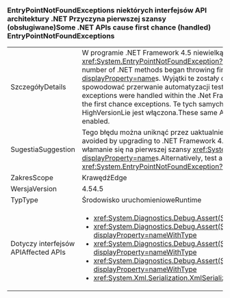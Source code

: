 ### <a name="some-net-apis-cause-first-chance-handled-entrypointnotfoundexceptions"></a><span data-ttu-id="fb9af-101">EntryPointNotFoundExceptions niektórych interfejsów API architektury .NET Przyczyna pierwszej szansy (obsługiwane)</span><span class="sxs-lookup"><span data-stu-id="fb9af-101">Some .NET APIs cause first chance (handled) EntryPointNotFoundExceptions</span></span>

|   |   |
|---|---|
|<span data-ttu-id="fb9af-102">Szczegóły</span><span class="sxs-lookup"><span data-stu-id="fb9af-102">Details</span></span>|<span data-ttu-id="fb9af-103">W programie .NET Framework 4.5 niewielką liczbę metod .NET rozpoczął się wyrzucanie pierwszej szansy <xref:System.EntryPointNotFoundException?displayProperty=name>s.</span><span class="sxs-lookup"><span data-stu-id="fb9af-103">In the .NET Framework 4.5, a small number of .NET methods began throwing first chance <xref:System.EntryPointNotFoundException?displayProperty=name>s.</span></span> <span data-ttu-id="fb9af-104">Wyjątki te zostały obsłużone w ramach programu .net Framework, ale może spowodować przerwanie automatyzacji testów, które nie oczekiwano wyjątki pierwszej szansy.</span><span class="sxs-lookup"><span data-stu-id="fb9af-104">These exceptions were handled within the .Net Framework, but could break test automation that did not expect the first chance exceptions.</span></span> <span data-ttu-id="fb9af-105">Te tych samych interfejsów API Przerwij ApiVerifier sytuacje, w przypadku HighVersionLie jest włączona.</span><span class="sxs-lookup"><span data-stu-id="fb9af-105">These same APIs break some ApiVerifier scenarios when HighVersionLie is enabled.</span></span>|
|<span data-ttu-id="fb9af-106">Sugestia</span><span class="sxs-lookup"><span data-stu-id="fb9af-106">Suggestion</span></span>|<span data-ttu-id="fb9af-107">Tego błędu można uniknąć przez uaktualnienie do systemu .NET Framework 4.5.1.</span><span class="sxs-lookup"><span data-stu-id="fb9af-107">This bug can be avoided by upgrading to .NET Framework 4.5.1.</span></span> <span data-ttu-id="fb9af-108">Alternatywnie można aktualizować automatyzacji testu nie włamanie się na pierwszej szansy <xref:System.EntryPointNotFoundException?displayProperty=name>s.</span><span class="sxs-lookup"><span data-stu-id="fb9af-108">Alternatively, test automation can be updated to not break on first-chance <xref:System.EntryPointNotFoundException?displayProperty=name>s.</span></span>|
|<span data-ttu-id="fb9af-109">Zakres</span><span class="sxs-lookup"><span data-stu-id="fb9af-109">Scope</span></span>|<span data-ttu-id="fb9af-110">Krawędź</span><span class="sxs-lookup"><span data-stu-id="fb9af-110">Edge</span></span>|
|<span data-ttu-id="fb9af-111">Wersja</span><span class="sxs-lookup"><span data-stu-id="fb9af-111">Version</span></span>|<span data-ttu-id="fb9af-112">4.5</span><span class="sxs-lookup"><span data-stu-id="fb9af-112">4.5</span></span>|
|<span data-ttu-id="fb9af-113">Typ</span><span class="sxs-lookup"><span data-stu-id="fb9af-113">Type</span></span>|<span data-ttu-id="fb9af-114">Środowisko uruchomieniowe</span><span class="sxs-lookup"><span data-stu-id="fb9af-114">Runtime</span></span>|
|<span data-ttu-id="fb9af-115">Dotyczy interfejsów API</span><span class="sxs-lookup"><span data-stu-id="fb9af-115">Affected APIs</span></span>|<ul><li><xref:System.Diagnostics.Debug.Assert(System.Boolean)?displayProperty=nameWithType></li><li><xref:System.Diagnostics.Debug.Assert(System.Boolean,System.String)?displayProperty=nameWithType></li><li><xref:System.Diagnostics.Debug.Assert(System.Boolean,System.String,System.String)?displayProperty=nameWithType></li><li><xref:System.Diagnostics.Debug.Assert(System.Boolean,System.String,System.String,System.Object[])?displayProperty=nameWithType></li><li><xref:System.Xml.Serialization.XmlSerializer.%23ctor(System.Type)?displayProperty=nameWithType></li></ul>|

